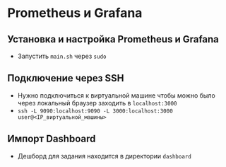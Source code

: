 # Prometheus и Grafana

## Установка и настройка Prometheus и Grafana

- Запустить `main.sh` через `sudo`

## Подключение через SSH 

- Нужно подключиться к виртуальной машине чтобы можно было через локальный браузер заходить в `localhost:3000`
- `ssh -L 9090:localhost:9090 -L 3000:localhost:3000 user@<IP_виртуальной_машины>`

## Импорт Dashboard

- Дешборд для задания находится в директории `dashboard`
